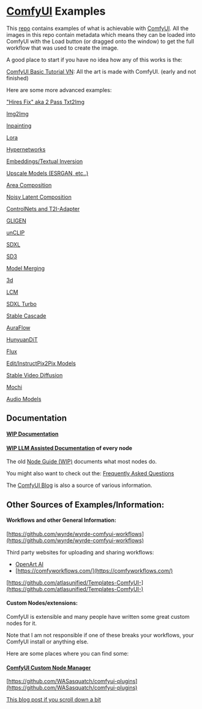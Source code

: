 # [ComfyUI](https://github.com/comfyanonymous/ComfyUI) Examples

This [repo](https://github.com/comfyanonymous/ComfyUI_examples) contains examples of what is achievable with [ComfyUI](https://github.com/comfyanonymous/ComfyUI). All the images in this repo contain metadata which means they can be loaded into ComfyUI with the Load button (or dragged onto the window) to get the full workflow that was used to create the image.

A good place to start if you have no idea how any of this works is the:

[ComfyUI Basic Tutorial VN](https://comfyanonymous.github.io/ComfyUI_tutorial_vn/): All the art is made with ComfyUI. (early and not finished)

Here are some more advanced examples:

["Hires Fix" aka 2 Pass Txt2Img](2_pass_txt2img)

[Img2Img](img2img)

[Inpainting](inpaint)

[Lora](lora)

[Hypernetworks](hypernetworks)

[Embeddings/Textual Inversion](textual_inversion_embeddings)

[Upscale Models (ESRGAN, etc..)](upscale_models)

[Area Composition](area_composition)

[Noisy Latent Composition](noisy_latent_composition)

[ControlNets and T2I-Adapter](controlnet)

[GLIGEN](gligen)

[unCLIP](unclip)

[SDXL](sdxl)

[SD3](sd3)

[Model Merging](model_merging)

[3d](3d)

[LCM](lcm)

[SDXL Turbo](sdturbo)

[Stable Cascade](stable_cascade)

[AuraFlow](aura_flow)

[HunyuanDiT](hunyuan_dit)

[Flux](flux)

[Edit/InstructPix2Pix Models](edit_models)

[Stable Video Diffusion](video)

[Mochi](mochi)

[Audio Models](audio)


## Documentation

#### [WIP Documentation](https://docs.comfy.org/)

#### [WIP LLM Assisted Documentation](https://docs.getsalt.ai/md/) of every node

The old [Node Guide (WIP)](https://blenderneko.github.io/ComfyUI-docs/) documents what most nodes do.

You might also want to check out the: [Frequently Asked Questions](faq)

The [ComfyUI Blog](https://comfyanonymous.github.io/ComfyUI_Blog/) is also a source of various information.

## Other Sources of Examples/Information:

#### Workflows and other General Information:

[https://github.com/wyrde/wyrde-comfyui-workflows](https://github.com/wyrde/wyrde-comfyui-workflows)

Third party websites for uploading and sharing workflows:
- [OpenArt AI](https://openart.ai/workflows/)
- [https://comfyworkflows.com/](https://comfyworkflows.com/)

[https://github.com/atlasunified/Templates-ComfyUI-](https://github.com/atlasunified/Templates-ComfyUI-)

#### Custom Nodes/extensions:

ComfyUI is extensible and many people have written some great custom nodes for it.

Note that I am not responsible if one of these breaks your workflows, your ComfyUI install or anything else.

Here are some places where you can find some:

#### [ComfyUI Custom Node Manager](https://github.com/ltdrdata/ComfyUI-Manager)

[https://github.com/WASasquatch/comfyui-plugins](https://github.com/WASasquatch/comfyui-plugins)

[This blog post if you scroll down a bit](https://comfyanonymous.github.io/ComfyUI_Blog/comfyui/update/2023/05/18/ComfyUi-is-4-months-old.html)
